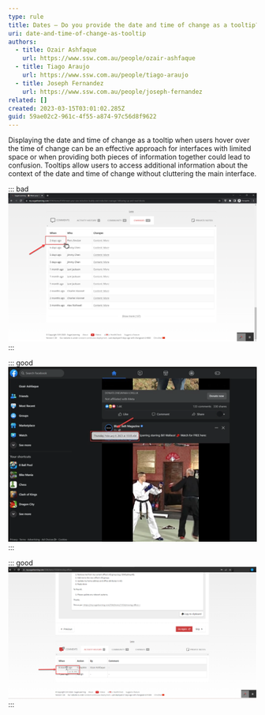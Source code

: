 ```yaml
---
type: rule
title: Dates – Do you provide the date and time of change as a tooltip?
uri: date-and-time-of-change-as-tooltip
authors:
  - title: Ozair Ashfaque
    url: https://www.ssw.com.au/people/ozair-ashfaque
  - title: Tiago Araujo
    url: https://www.ssw.com.au/people/tiago-araujo
  - title: Joseph Fernandez
    url: https://www.ssw.com.au/people/joseph-fernandez
related: []
created: 2023-03-15T03:01:02.285Z
guid: 59ae02c2-961c-4f55-a874-97c56d8f9622
---
```

Displaying the date and time of change as a tooltip when users hover over the time of change can be an effective approach for interfaces with limited space or when providing both pieces of information together could lead to confusion. Tooltips allow users to access additional information about the context of the date and time of change without cluttering the main interface.

<!--endintro-->

::: bad
![Figure: Bad example – Cannot find date or time in tooltip on hover](bad-example-for-no-date-on-tooltip-while-hovering.png)
:::

::: good
![Figure: Good example – On hover, Facebook shows the date and time](good-example-date-and-time-change-on-tooltip.png)
:::

::: good
![Figure: Good example – Date change on hover over time of change for sugarlearning item](good-example-sugarlearning-date-time-on-tooltip.png)
:::
